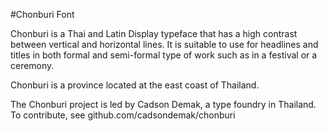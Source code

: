 #Chonburi Font

Chonburi is a Thai and Latin Display typeface that has a high contrast between vertical and horizontal lines. It is suitable to use for headlines and titles in both formal and semi-formal type of work such as in a festival or a ceremony.

Chonburi is a province located at the east coast of Thailand.

The Chonburi project is led by Cadson Demak, a type foundry in Thailand. To contribute, see github.com/cadsondemak/chonburi

